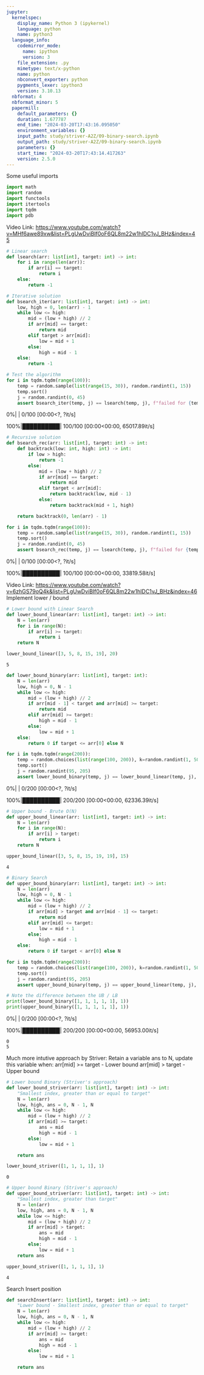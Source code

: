 ```yaml
---
jupyter:
  kernelspec:
    display_name: Python 3 (ipykernel)
    language: python
    name: python3
  language_info:
    codemirror_mode:
      name: ipython
      version: 3
    file_extension: .py
    mimetype: text/x-python
    name: python
    nbconvert_exporter: python
    pygments_lexer: ipython3
    version: 3.10.13
  nbformat: 4
  nbformat_minor: 5
  papermill:
    default_parameters: {}
    duration: 1.677787
    end_time: "2024-03-20T17:43:16.095050"
    environment_variables: {}
    input_path: study/striver-A2Z/09-binary-search.ipynb
    output_path: study/striver-A2Z/09-binary-search.ipynb
    parameters: {}
    start_time: "2024-03-20T17:43:14.417263"
    version: 2.5.0
---
```


<div id="d1410f7f" class="cell markdown"
papermill="{&quot;duration&quot;:3.891e-3,&quot;end_time&quot;:&quot;2024-03-20T17:43:15.569023&quot;,&quot;exception&quot;:false,&quot;start_time&quot;:&quot;2024-03-20T17:43:15.565132&quot;,&quot;status&quot;:&quot;completed&quot;}"
tags="[]">

Some useful imports

</div>

<div id="fd0fe7ed" class="cell code" execution_count="1"
execution="{&quot;iopub.execute_input&quot;:&quot;2024-03-20T17:43:15.577279Z&quot;,&quot;iopub.status.busy&quot;:&quot;2024-03-20T17:43:15.576788Z&quot;,&quot;iopub.status.idle&quot;:&quot;2024-03-20T17:43:15.589900Z&quot;,&quot;shell.execute_reply&quot;:&quot;2024-03-20T17:43:15.589316Z&quot;}"
lines_to_next_cell="1"
papermill="{&quot;duration&quot;:1.9073e-2,&quot;end_time&quot;:&quot;2024-03-20T17:43:15.591579&quot;,&quot;exception&quot;:false,&quot;start_time&quot;:&quot;2024-03-20T17:43:15.572506&quot;,&quot;status&quot;:&quot;completed&quot;}"
tags="[]">

``` python
import math
import random
import functools
import itertools
import tqdm
import pdb
```

</div>

<div id="8ad30d2a" class="cell markdown"
papermill="{&quot;duration&quot;:3.248e-3,&quot;end_time&quot;:&quot;2024-03-20T17:43:15.598278&quot;,&quot;exception&quot;:false,&quot;start_time&quot;:&quot;2024-03-20T17:43:15.595030&quot;,&quot;status&quot;:&quot;completed&quot;}"
tags="[]">

Video Link:
<https://www.youtube.com/watch?v=MHf6awe89xw&list=PLgUwDviBIf0oF6QL8m22w1hIDC1vJ_BHz&index=45>

</div>

<div id="0719094e" class="cell code" execution_count="2"
execution="{&quot;iopub.execute_input&quot;:&quot;2024-03-20T17:43:15.606218Z&quot;,&quot;iopub.status.busy&quot;:&quot;2024-03-20T17:43:15.605680Z&quot;,&quot;iopub.status.idle&quot;:&quot;2024-03-20T17:43:15.610185Z&quot;,&quot;shell.execute_reply&quot;:&quot;2024-03-20T17:43:15.609341Z&quot;}"
lines_to_next_cell="1"
papermill="{&quot;duration&quot;:1.0214e-2,&quot;end_time&quot;:&quot;2024-03-20T17:43:15.611820&quot;,&quot;exception&quot;:false,&quot;start_time&quot;:&quot;2024-03-20T17:43:15.601606&quot;,&quot;status&quot;:&quot;completed&quot;}"
tags="[]">

``` python
# Linear search
def lsearch(arr: list[int], target: int) -> int:
    for i in range(len(arr)):
        if arr[i] == target:
            return i
    else:
        return -1
```

</div>

<div id="328d499d" class="cell code" execution_count="3"
execution="{&quot;iopub.execute_input&quot;:&quot;2024-03-20T17:43:15.620100Z&quot;,&quot;iopub.status.busy&quot;:&quot;2024-03-20T17:43:15.619430Z&quot;,&quot;iopub.status.idle&quot;:&quot;2024-03-20T17:43:15.633802Z&quot;,&quot;shell.execute_reply&quot;:&quot;2024-03-20T17:43:15.633020Z&quot;}"
lines_to_next_cell="1"
papermill="{&quot;duration&quot;:2.0199e-2,&quot;end_time&quot;:&quot;2024-03-20T17:43:15.635449&quot;,&quot;exception&quot;:false,&quot;start_time&quot;:&quot;2024-03-20T17:43:15.615250&quot;,&quot;status&quot;:&quot;completed&quot;}"
tags="[]">

``` python
# Iterative solution
def bsearch_iter(arr: list[int], target: int) -> int:
    low, high = 0, len(arr) - 1
    while low <= high:
        mid = (low + high) // 2
        if arr[mid] == target:
            return mid
        elif target > arr[mid]:
            low = mid + 1
        else:
            high = mid - 1
    else:
        return -1

# Test the algorithm
for i in tqdm.tqdm(range(100)):
    temp = random.sample(list(range(15, 30)), random.randint(1, 15))
    temp.sort()
    j = random.randint(0, 45)
    assert bsearch_iter(temp, j) == lsearch(temp, j), f"failed for {temp}, {j}"
```

<div class="output stream stderr">

      0%|          | 0/100 [00:00<?, ?it/s]

</div>

<div class="output stream stderr">

    100%|██████████| 100/100 [00:00<00:00, 65017.89it/s]

</div>

<div class="output stream stderr">

</div>

</div>

<div id="9e6cb028" class="cell code" execution_count="4"
execution="{&quot;iopub.execute_input&quot;:&quot;2024-03-20T17:43:15.644126Z&quot;,&quot;iopub.status.busy&quot;:&quot;2024-03-20T17:43:15.643809Z&quot;,&quot;iopub.status.idle&quot;:&quot;2024-03-20T17:43:15.657159Z&quot;,&quot;shell.execute_reply&quot;:&quot;2024-03-20T17:43:15.656186Z&quot;}"
lines_to_next_cell="1"
papermill="{&quot;duration&quot;:2.0136e-2,&quot;end_time&quot;:&quot;2024-03-20T17:43:15.659345&quot;,&quot;exception&quot;:false,&quot;start_time&quot;:&quot;2024-03-20T17:43:15.639209&quot;,&quot;status&quot;:&quot;completed&quot;}"
tags="[]">

``` python
# Recursive solution
def bsearch_rec(arr: list[int], target: int) -> int:
    def backtrack(low: int, high: int) -> int:
        if low > high:
            return -1
        else:
            mid = (low + high) // 2
            if arr[mid] == target:
                return mid
            elif target < arr[mid]:
                return backtrack(low, mid - 1)
            else:
                return backtrack(mid + 1, high)

    return backtrack(0, len(arr) - 1)

for i in tqdm.tqdm(range(100)):
    temp = random.sample(list(range(15, 30)), random.randint(1, 15))
    temp.sort()
    j = random.randint(0, 45)
    assert bsearch_rec(temp, j) == lsearch(temp, j), f"failed for {temp}, {j}"
```

<div class="output stream stderr">

      0%|          | 0/100 [00:00<?, ?it/s]

</div>

<div class="output stream stderr">

    100%|██████████| 100/100 [00:00<00:00, 33819.58it/s]

</div>

<div class="output stream stderr">

</div>

</div>

<div id="58c6735d" class="cell markdown"
papermill="{&quot;duration&quot;:4.887e-3,&quot;end_time&quot;:&quot;2024-03-20T17:43:15.669692&quot;,&quot;exception&quot;:false,&quot;start_time&quot;:&quot;2024-03-20T17:43:15.664805&quot;,&quot;status&quot;:&quot;completed&quot;}"
tags="[]">

Video Link:
<https://www.youtube.com/watch?v=6zhGS79oQ4k&list=PLgUwDviBIf0oF6QL8m22w1hIDC1vJ_BHz&index=46>
Implement lower / bound

</div>

<div id="69b3ccc2" class="cell code" execution_count="5"
execution="{&quot;iopub.execute_input&quot;:&quot;2024-03-20T17:43:15.682586Z&quot;,&quot;iopub.status.busy&quot;:&quot;2024-03-20T17:43:15.681775Z&quot;,&quot;iopub.status.idle&quot;:&quot;2024-03-20T17:43:15.693422Z&quot;,&quot;shell.execute_reply&quot;:&quot;2024-03-20T17:43:15.692490Z&quot;}"
lines_to_next_cell="1"
papermill="{&quot;duration&quot;:2.0102e-2,&quot;end_time&quot;:&quot;2024-03-20T17:43:15.695595&quot;,&quot;exception&quot;:false,&quot;start_time&quot;:&quot;2024-03-20T17:43:15.675493&quot;,&quot;status&quot;:&quot;completed&quot;}"
tags="[]">

``` python
# Lower bound with Linear Search
def lower_bound_linear(arr: list[int], target: int) -> int:
    N = len(arr)
    for i in range(N):
        if arr[i] >= target:
            return i
    return N

lower_bound_linear([3, 5, 8, 15, 19], 20)
```

<div class="output execute_result" execution_count="5">

    5

</div>

</div>

<div id="0ad6eebf" class="cell code" execution_count="6"
execution="{&quot;iopub.execute_input&quot;:&quot;2024-03-20T17:43:15.712234Z&quot;,&quot;iopub.status.busy&quot;:&quot;2024-03-20T17:43:15.711489Z&quot;,&quot;iopub.status.idle&quot;:&quot;2024-03-20T17:43:15.724713Z&quot;,&quot;shell.execute_reply&quot;:&quot;2024-03-20T17:43:15.723839Z&quot;}"
lines_to_next_cell="1"
papermill="{&quot;duration&quot;:2.3862e-2,&quot;end_time&quot;:&quot;2024-03-20T17:43:15.726977&quot;,&quot;exception&quot;:false,&quot;start_time&quot;:&quot;2024-03-20T17:43:15.703115&quot;,&quot;status&quot;:&quot;completed&quot;}"
tags="[]">

``` python
def lower_bound_binary(arr: list[int], target: int):
    N = len(arr)
    low, high = 0, N - 1
    while low <= high:
        mid = (low + high) // 2
        if arr[mid - 1] < target and arr[mid] >= target:
            return mid
        elif arr[mid] >= target:
            high = mid - 1
        else:
            low = mid + 1
    else:
        return 0 if target <= arr[0] else N

for i in tqdm.tqdm(range(200)):
    temp = random.choices(list(range(100, 200)), k=random.randint(1, 50))
    temp.sort()
    j = random.randint(95, 205)
    assert lower_bound_binary(temp, j) == lower_bound_linear(temp, j), f"failed for {temp}, {j}"
```

<div class="output stream stderr">

      0%|          | 0/200 [00:00<?, ?it/s]

</div>

<div class="output stream stderr">

    100%|██████████| 200/200 [00:00<00:00, 62336.39it/s]

</div>

<div class="output stream stderr">

</div>

</div>

<div id="6073daf2" class="cell code" execution_count="7"
execution="{&quot;iopub.execute_input&quot;:&quot;2024-03-20T17:43:15.746587Z&quot;,&quot;iopub.status.busy&quot;:&quot;2024-03-20T17:43:15.746076Z&quot;,&quot;iopub.status.idle&quot;:&quot;2024-03-20T17:43:15.753446Z&quot;,&quot;shell.execute_reply&quot;:&quot;2024-03-20T17:43:15.752549Z&quot;}"
lines_to_next_cell="1"
papermill="{&quot;duration&quot;:2.1171e-2,&quot;end_time&quot;:&quot;2024-03-20T17:43:15.755751&quot;,&quot;exception&quot;:false,&quot;start_time&quot;:&quot;2024-03-20T17:43:15.734580&quot;,&quot;status&quot;:&quot;completed&quot;}"
tags="[]">

``` python
# Upper bound - Brute O(N)
def upper_bound_linear(arr: list[int], target: int) -> int:
    N = len(arr)
    for i in range(N):
        if arr[i] > target:
            return i
    return N

upper_bound_linear([3, 5, 8, 15, 19, 19], 15)
```

<div class="output execute_result" execution_count="7">

    4

</div>

</div>

<div id="ba0c14c0" class="cell code" execution_count="8"
execution="{&quot;iopub.execute_input&quot;:&quot;2024-03-20T17:43:15.770344Z&quot;,&quot;iopub.status.busy&quot;:&quot;2024-03-20T17:43:15.770008Z&quot;,&quot;iopub.status.idle&quot;:&quot;2024-03-20T17:43:15.785495Z&quot;,&quot;shell.execute_reply&quot;:&quot;2024-03-20T17:43:15.784571Z&quot;}"
lines_to_next_cell="1"
papermill="{&quot;duration&quot;:2.5338e-2,&quot;end_time&quot;:&quot;2024-03-20T17:43:15.787452&quot;,&quot;exception&quot;:false,&quot;start_time&quot;:&quot;2024-03-20T17:43:15.762114&quot;,&quot;status&quot;:&quot;completed&quot;}"
tags="[]">

``` python
# Binary Search
def upper_bound_binary(arr: list[int], target: int) -> int:
    N = len(arr)
    low, high = 0, N - 1
    while low <= high:
        mid = (low + high) // 2
        if arr[mid] > target and arr[mid - 1] <= target:
            return mid
        elif arr[mid] <= target:
            low = mid + 1
        else:
            high = mid - 1
    else:
        return 0 if target < arr[0] else N

for i in tqdm.tqdm(range(200)):
    temp = random.choices(list(range(100, 200)), k=random.randint(1, 50))
    temp.sort()
    j = random.randint(95, 205)
    assert upper_bound_binary(temp, j) == upper_bound_linear(temp, j), f"failed for {temp}, {j}"

# Note the difference between the UB / LB
print(lower_bound_binary([1, 1, 1, 1, 1], 1))
print(upper_bound_binary([1, 1, 1, 1, 1], 1))
```

<div class="output stream stderr">

      0%|          | 0/200 [00:00<?, ?it/s]

</div>

<div class="output stream stderr">

    100%|██████████| 200/200 [00:00<00:00, 56953.00it/s]

</div>

<div class="output stream stdout">

    0
    5

</div>

<div class="output stream stderr">

</div>

</div>

<div id="6c5c8b30" class="cell markdown"
papermill="{&quot;duration&quot;:5.63e-3,&quot;end_time&quot;:&quot;2024-03-20T17:43:15.801096&quot;,&quot;exception&quot;:false,&quot;start_time&quot;:&quot;2024-03-20T17:43:15.795466&quot;,&quot;status&quot;:&quot;completed&quot;}"
tags="[]">

Much more intutive approach by Striver: Retain a variable ans to N,
update this variable when: arr\[mid\] \>= target - Lower bound
arr\[mid\] \> target - Upper bound

</div>

<div id="2236af54" class="cell code" execution_count="9"
execution="{&quot;iopub.execute_input&quot;:&quot;2024-03-20T17:43:15.823253Z&quot;,&quot;iopub.status.busy&quot;:&quot;2024-03-20T17:43:15.822722Z&quot;,&quot;iopub.status.idle&quot;:&quot;2024-03-20T17:43:15.831559Z&quot;,&quot;shell.execute_reply&quot;:&quot;2024-03-20T17:43:15.830528Z&quot;}"
lines_to_next_cell="1"
papermill="{&quot;duration&quot;:2.8032e-2,&quot;end_time&quot;:&quot;2024-03-20T17:43:15.834206&quot;,&quot;exception&quot;:false,&quot;start_time&quot;:&quot;2024-03-20T17:43:15.806174&quot;,&quot;status&quot;:&quot;completed&quot;}"
tags="[]">

``` python
# Lower bound Binary (Striver's approach)
def lower_bound_striver(arr: list[int], target: int) -> int:
    "Smallest index, greater than or equal to target"
    N = len(arr)
    low, high, ans = 0, N - 1, N
    while low <= high:
        mid = (low + high) // 2
        if arr[mid] >= target:
            ans = mid
            high = mid - 1
        else:
            low = mid + 1

    return ans

lower_bound_striver([1, 1, 1, 1], 1)
```

<div class="output execute_result" execution_count="9">

    0

</div>

</div>

<div id="c96b4979" class="cell code" execution_count="10"
execution="{&quot;iopub.execute_input&quot;:&quot;2024-03-20T17:43:15.856981Z&quot;,&quot;iopub.status.busy&quot;:&quot;2024-03-20T17:43:15.856207Z&quot;,&quot;iopub.status.idle&quot;:&quot;2024-03-20T17:43:15.866205Z&quot;,&quot;shell.execute_reply&quot;:&quot;2024-03-20T17:43:15.865381Z&quot;}"
lines_to_next_cell="1"
papermill="{&quot;duration&quot;:2.0896e-2,&quot;end_time&quot;:&quot;2024-03-20T17:43:15.867904&quot;,&quot;exception&quot;:false,&quot;start_time&quot;:&quot;2024-03-20T17:43:15.847008&quot;,&quot;status&quot;:&quot;completed&quot;}"
tags="[]">

``` python
# Upper bound Binary (Striver's approach)
def upper_bound_striver(arr: list[int], target: int) -> int:
    "Smallest index, greater than target"
    N = len(arr)
    low, high, ans = 0, N - 1, N
    while low <= high:
        mid = (low + high) // 2
        if arr[mid] > target:
            ans = mid
            high = mid - 1
        else:
            low = mid + 1
    return ans

upper_bound_striver([1, 1, 1, 1], 1)
```

<div class="output execute_result" execution_count="10">

    4

</div>

</div>

<div id="f029f61e" class="cell markdown"
papermill="{&quot;duration&quot;:9.114e-3,&quot;end_time&quot;:&quot;2024-03-20T17:43:15.916715&quot;,&quot;exception&quot;:false,&quot;start_time&quot;:&quot;2024-03-20T17:43:15.907601&quot;,&quot;status&quot;:&quot;completed&quot;}"
tags="[]">

Search Insert position

</div>

<div id="5821849e" class="cell code" execution_count="11"
execution="{&quot;iopub.execute_input&quot;:&quot;2024-03-20T17:43:15.964998Z&quot;,&quot;iopub.status.busy&quot;:&quot;2024-03-20T17:43:15.964257Z&quot;,&quot;iopub.status.idle&quot;:&quot;2024-03-20T17:43:15.969933Z&quot;,&quot;shell.execute_reply&quot;:&quot;2024-03-20T17:43:15.969056Z&quot;}"
papermill="{&quot;duration&quot;:1.3957e-2,&quot;end_time&quot;:&quot;2024-03-20T17:43:15.971627&quot;,&quot;exception&quot;:false,&quot;start_time&quot;:&quot;2024-03-20T17:43:15.957670&quot;,&quot;status&quot;:&quot;completed&quot;}"
tags="[]">

``` python
def searchInsert(arr: list[int], target: int) -> int:
    "Lower bound - Smallest index, greater than or equal to target"
    N = len(arr)
    low, high, ans = 0, N - 1, N
    while low <= high:
        mid = (low + high) // 2
        if arr[mid] >= target:
            ans = mid
            high = mid - 1
        else:
            low = mid + 1

    return ans
```

</div>
